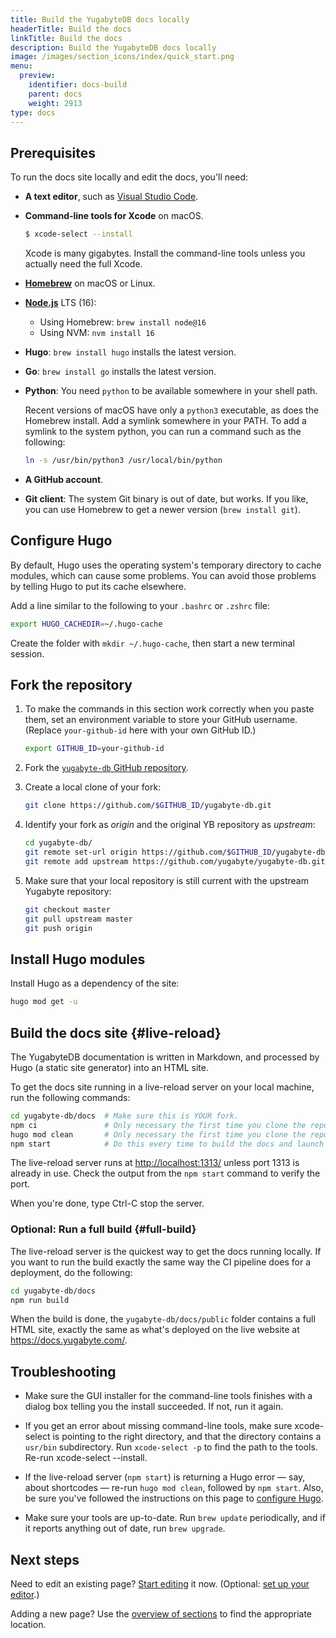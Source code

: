 ```yaml
---
title: Build the YugabyteDB docs locally
headerTitle: Build the docs
linkTitle: Build the docs
description: Build the YugabyteDB docs locally
image: /images/section_icons/index/quick_start.png
menu:
  preview:
    identifier: docs-build
    parent: docs
    weight: 2913
type: docs
---
```


## Prerequisites

To run the docs site locally and edit the docs, you'll need:

* **A text editor**, such as [Visual Studio Code](https://code.visualstudio.com).

* **Command-line tools for Xcode** on macOS.

    ```sh
    $ xcode-select --install
    ```

    Xcode is many gigabytes. Install the command-line tools unless you actually need the full Xcode.

* [**Homebrew**](https://brew.sh) on macOS or Linux.

* [**Node.js**](https://nodejs.org/en/download/) LTS (16):

  * Using Homebrew: `brew install node@16`
  * Using NVM: `nvm install 16`

* **Hugo**: `brew install hugo` installs the latest version.

* **Go**: `brew install go` installs the latest version.

* **Python**: You need `python` to be available somewhere in your shell path.

    Recent versions of macOS have only a `python3` executable, as does the Homebrew install. Add a symlink somewhere in your PATH. To add a symlink to the system python, you can run a command such as the following:

    ```sh
    ln -s /usr/bin/python3 /usr/local/bin/python
    ```

* **A GitHub account**.

* **Git client**: The system Git binary is out of date, but works. If you like, you can use Homebrew to get a newer version (`brew install git`).

## Configure Hugo

By default, Hugo uses the operating system's temporary directory to cache modules, which can cause some problems. You can avoid those problems by telling Hugo to put its cache elsewhere.

Add a line similar to the following to your `.bashrc` or `.zshrc` file:

```sh
export HUGO_CACHEDIR=~/.hugo-cache
```

Create the folder with `mkdir ~/.hugo-cache`, then start a new terminal session.

## Fork the repository

1. To make the commands in this section work correctly when you paste them, set an environment variable to store your GitHub username. (Replace `your-github-id` here with your own GitHub ID.)

    ```sh
    export GITHUB_ID=your-github-id
    ```

1. Fork the [`yugabyte-db` GitHub repository](https://github.com/yugabyte/yugabyte-db/).

1. Create a local clone of your fork:

    ```sh
    git clone https://github.com/$GITHUB_ID/yugabyte-db.git
    ```

1. Identify your fork as _origin_ and the original YB repository as _upstream_:

    ```sh
    cd yugabyte-db/
    git remote set-url origin https://github.com/$GITHUB_ID/yugabyte-db.git
    git remote add upstream https://github.com/yugabyte/yugabyte-db.git
    ```

1. Make sure that your local repository is still current with the upstream Yugabyte repository:

    ```sh
    git checkout master
    git pull upstream master
    git push origin
    ```

## Install Hugo modules

Install Hugo as a dependency of the site:

```sh
hugo mod get -u
```

## Build the docs site {#live-reload}

The YugabyteDB documentation is written in Markdown, and processed by Hugo (a static site generator) into an HTML site.

To get the docs site running in a live-reload server on your local machine, run the following commands:

```sh
cd yugabyte-db/docs  # Make sure this is YOUR fork.
npm ci               # Only necessary the first time you clone the repo.
hugo mod clean       # Only necessary the first time you clone the repo.
npm start            # Do this every time to build the docs and launch the live-reload server.
```

The live-reload server runs at <http://localhost:1313/> unless port 1313 is already in use. Check the output from the `npm start` command to verify the port.

When you're done, type Ctrl-C stop the server.

### Optional: Run a full build {#full-build}

The live-reload server is the quickest way to get the docs running locally. If you want to run the build exactly the same way the CI pipeline does for a deployment, do the following:

```sh
cd yugabyte-db/docs
npm run build
```

When the build is done, the `yugabyte-db/docs/public` folder contains a full HTML site, exactly the same as what's deployed on the live website at <https://docs.yugabyte.com/>.

## Troubleshooting

* Make sure the GUI installer for the command-line tools finishes with a dialog box telling you the install succeeded. If not, run it again.

* If you get an error about missing command-line tools, make sure xcode-select is pointing to the right directory, and that the directory contains a `usr/bin` subdirectory. Run `xcode-select -p` to find the path to the tools. Re-run xcode-select --install.

* If the live-reload server (`npm start`) is returning a Hugo error &mdash; say, about shortcodes &mdash; re-run `hugo mod clean`, followed by `npm start`. Also, be sure you've followed the instructions on this page to [configure Hugo](#configure-hugo).

* Make sure your tools are up-to-date. Run `brew update` periodically, and if it reports anything out of date, run `brew upgrade`.

## Next steps

Need to edit an existing page? [Start editing](../docs-edit/) it now. (Optional: [set up your editor](../docs-editor-setup/).)

Adding a new page? Use the [overview of sections](../docs-layout/) to find the appropriate location.
